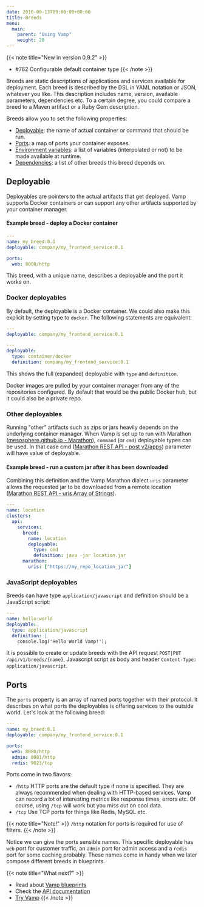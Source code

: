 ```yaml
---
date: 2016-09-13T09:00:00+00:00
title: Breeds
menu:
  main:
    parent: "Using Vamp"
    weight: 20
---
```


{{< note title="New in version 0.9.2" >}}
* #762 Configurable default container type 
{{< /note >}}

Breeds are static descriptions of applications and services available for deployment. Each breed is described by the DSL in YAML notation or JSON, whatever you like. This description includes name, version, available parameters, dependencies etc.
To a certain degree, you could compare a breed to a Maven artifact or a Ruby Gem description.

Breeds allow you to set the following properties:

- [Deployable](/documentation/using-vamp/breeds/#deployable): the name of actual container or command that should be run.
- [Ports](/documentation/using-vamp/breeds/#ports): a map of ports your container exposes.
- [Environment variables](/documentation/using-vamp/environment-variables/): a list of variables (interpolated or not) to be made available at runtime.
- [Dependencies](/documentation/using-vamp/environment-variables/#dependencies): a list of other breeds this breed depends on.


## Deployable

Deployables are pointers to the actual artifacts that get deployed. Vamp supports Docker containers or can support any other artifacts supported by your container manager. 

#### Example breed - deploy a Docker container

```yaml
---
name: my_breed:0.1
deployable: company/my_frontend_service:0.1

ports:
  web: 8080/http   
```

This breed, with a unique name, describes a deployable and the port it works on. 

### Docker deployables

By default, the deployable is a Docker container. 
We could also make this explicit by setting type to `docker`. The following statements are equivalent:

```yaml
---
deployable: company/my_frontend_service:0.1
```

```yaml
---
deployable: 
  type: container/docker
  definition: company/my_frontend_service:0.1
```

This shows the full (expanded) deployable with `type` and `definition`.


Docker images are pulled by your container manager from any of the repositories configured. By default that would be the public Docker hub, but it could also be a private repo.

### Other deployables

Running "other" artifacts such as zips or jars heavily depends on the underlying container manager.
When Vamp is set up to run with Marathon ([mesosphere.github.io - Marathon](https://mesosphere.github.io/marathon/)), `command` (or `cmd`) deployable types can be used.
In that case cmd ([Marathon REST API - post v2/apps](https://mesosphere.github.io/marathon/docs/rest-api.html#post-v2-apps)) parameter will have value of deployable.

#### Example breed - run a custom jar after it has been downloaded 
Combining this definition and the Vamp Marathon dialect  `uris` parameter allows the requested jar to be downloaded from a remote location ([Marathon REST API - uris Array of Strings](https://mesosphere.github.io/marathon/docs/rest-api.html#uris-array-of-strings)). 


```yaml
---
name: location
clusters:
  api:
    services:
      breed:
        name: location
        deployable: 
          type: cmd
          definition: java -jar location.jar
      marathon:
        uris: ["https://my_repo_location_jar"]

```


### JavaScript deployables 

Breeds can have type `application/javascript` and definition should be a JavaScript script:

```yaml
---
name: hello-world
deployable:
  type: application/javascript
  definition: |
    console.log('Hello World Vamp!');
```

It is possible to create or update breeds with the API request `POST|PUT /api/v1/breeds/{name}`, Javascript script as body and header `Content-Type: application/javascript`.

## Ports

The `ports` property is an array of named ports together with their protocol. It describes on what ports the deployables is offering services to the outside world. Let's look at the following breed:

```yaml
---
name: my_breed:0.1
deployable: company/my_frontend_service:0.1

ports:
  web: 8080/http
  admin: 8081/http
  redis: 9023/tcp   
```

Ports come in two flavors:

- `/http` HTTP ports are the default type if none is specified. They are always recommended when dealing with HTTP-based services. Vamp can record a lot of interesting metrics like response times, errors etc. Of course, using `/tcp` will work but you miss out on cool data.
- `/tcp` Use TCP ports for things like Redis, MySQL etc.

{{< note title="Note!" >}}
`/http` notation for ports is required for use of filters.
{{< /note >}}

Notice we can give the ports sensible names. This specific deployable has `web` port for customer traffic, an `admin` port for admin access and a `redis` port for some caching probably. These names come in handy when we later compose different breeds in blueprints.

{{< note title="What next?" >}}
* Read about [Vamp blueprints](/documentation/using-vamp/blueprints/)
* Check the [API documentation](/documentation/api/api-reference)
* [Try Vamp](/documentation/installation/hello-world)
{{< /note >}}

